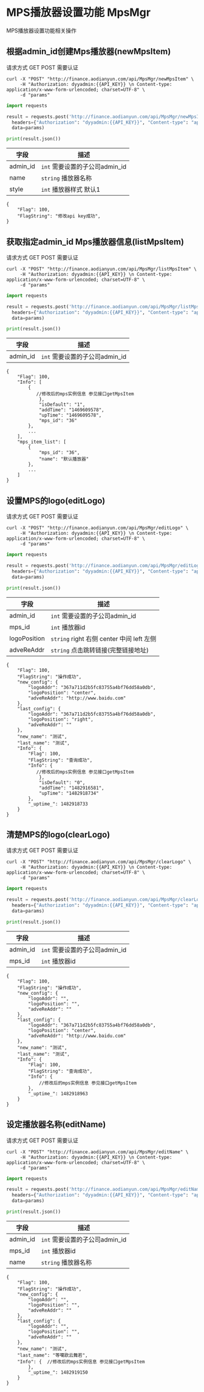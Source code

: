# MPS播放器设置功能 MpsMgr

MPS播放器设置功能相关操作

## 根据admin_id创建Mps播放器(newMpsItem)

请求方式 GET POST 需要认证

```shell
curl -X "POST" "http://finance.aodianyun.com/api/MpsMgr/newMpsItem" \
     -H "Authorization: dyyadmin:{{API_KEY}} \n Content-type: application/x-www-form-urlencoded; charset=UTF-8" \
     -d "params"
```

```python
import requests

result = requests.post('http://finance.aodianyun.com/api/MpsMgr/newMpsItem',
  headers={"Authorization": "dyyadmin:{{API_KEY}}", "Content-type": "application/x-www-form-urlencoded; charset=UTF-8"},
  data=params)

print(result.json())

```
| 字段                 | 描述                                          |
| ---------------------- | ------------------------------------------------ |
| admin_id             | `int`  需要设置的子公司admin_id                     |
| name             | `string`  播放器名称                    |
| style             | `int`  播放器样式 默认1                    |

```
{
    "Flag": 100,
    "FlagString": "修改api key成功",
}
```

## 获取指定admin_id Mps播放器信息(listMpsItem)

请求方式 GET POST 需要认证

```shell
curl -X "POST" "http://finance.aodianyun.com/api/MpsMgr/listMpsItem" \
     -H "Authorization: dyyadmin:{{API_KEY}} \n Content-type: application/x-www-form-urlencoded; charset=UTF-8" \
     -d "params"
```

```python
import requests

result = requests.post('http://finance.aodianyun.com/api/MpsMgr/listMpsItem',
  headers={"Authorization": "dyyadmin:{{API_KEY}}", "Content-type": "application/x-www-form-urlencoded; charset=UTF-8"},
  data=params)

print(result.json())

```
| 字段                 | 描述                                          |
| ---------------------- | ------------------------------------------------ |
| admin_id             | `int`  需要设置的子公司admin_id                     |
```
{
    "Flag": 100,
    "Info": [
        {
           //修改后的mps实例信息 参见接口getMpsItem
            },
            "isDefault": "1",
            "addTime": "1469609578",
            "upTime": "1469609578",
            "mps_id": "36"
        },
        ...
    ],
    "mps_item_list": [
        {
            "mps_id": "36",
            "name": "默认播放器"
        },
        ...
    ]
}
```

## 设置MPS的logo(editLogo)

请求方式 GET POST 需要认证

```shell
curl -X "POST" "http://finance.aodianyun.com/api/MpsMgr/editLogo" \
     -H "Authorization: dyyadmin:{{API_KEY}} \n Content-type: application/x-www-form-urlencoded; charset=UTF-8" \
     -d "params"
```

```python
import requests

result = requests.post('http://finance.aodianyun.com/api/MpsMgr/editLogo',
  headers={"Authorization": "dyyadmin:{{API_KEY}}", "Content-type": "application/x-www-form-urlencoded; charset=UTF-8"},
  data=params)

print(result.json())

```
| 字段                 | 描述                                          |
| ---------------------- | ------------------------------------------------ |
| admin_id             | `int`  需要设置的子公司admin_id                     |
| mps_id             | `int`  播放器id                    |
| logoPosition             | `string`  right 右侧 center 中间 left 左侧                    |
| adveReAddr             | `string`  点击跳转链接(完整链接地址)                   |

```
{
    "Flag": 100,
    "FlagString": "操作成功",
    "new_config": {
        "logoAddr": "367a711d2b5fc83755a4bf76dd58a0db",
        "logoPosition": "center",
        "adveReAddr": "http://www.baidu.com"
    },
    "last_config": {
        "logoAddr": "367a711d2b5fc83755a4bf76dd58a0db",
        "logoPosition": "right",
        "adveReAddr": ""
    },
    "new_name": "测试",
    "last_name": "测试",
    "Info": {
        "Flag": 100,
        "FlagString": "查询成功",
        "Info": {
           //修改后的mps实例信息 参见接口getMpsItem
            },
            "isDefault": "0",
            "addTime": "1482916581",
            "upTime": "1482918734"
        },
        "_uptime_": 1482918733
    }
}
```


## 清楚MPS的logo(clearLogo)

请求方式 GET POST 需要认证

```shell
curl -X "POST" "http://finance.aodianyun.com/api/MpsMgr/clearLogo" \
     -H "Authorization: dyyadmin:{{API_KEY}} \n Content-type: application/x-www-form-urlencoded; charset=UTF-8" \
     -d "params"
```

```python
import requests

result = requests.post('http://finance.aodianyun.com/api/MpsMgr/clearLogo',
  headers={"Authorization": "dyyadmin:{{API_KEY}}", "Content-type": "application/x-www-form-urlencoded; charset=UTF-8"},
  data=params)

print(result.json())

```
| 字段                 | 描述                                          |
| ---------------------- | ------------------------------------------------ |
| admin_id             | `int`  需要设置的子公司admin_id                     |
| mps_id             | `int`  播放器id                    |

```
{
    "Flag": 100,
    "FlagString": "操作成功",
    "new_config": {
        "logoAddr": "",
        "logoPosition": "",
        "adveReAddr": ""
    },
    "last_config": {
        "logoAddr": "367a711d2b5fc83755a4bf76dd58a0db",
        "logoPosition": "center",
        "adveReAddr": "http://www.baidu.com"
    },
    "new_name": "测试",
    "last_name": "测试",
    "Info": {
        "Flag": 100,
        "FlagString": "查询成功",
        "Info": {
            //修改后的mps实例信息 参见接口getMpsItem
        },
        "_uptime_": 1482918963
    }
}
```

## 设定播放器名称(editName)

请求方式 GET POST 需要认证

```shell
curl -X "POST" "http://finance.aodianyun.com/api/MpsMgr/editName" \
     -H "Authorization: dyyadmin:{{API_KEY}} \n Content-type: application/x-www-form-urlencoded; charset=UTF-8" \
     -d "params"
```

```python
import requests

result = requests.post('http://finance.aodianyun.com/api/MpsMgr/editName',
  headers={"Authorization": "dyyadmin:{{API_KEY}}", "Content-type": "application/x-www-form-urlencoded; charset=UTF-8"},
  data=params)

print(result.json())

```
| 字段                 | 描述                                          |
| ---------------------- | ------------------------------------------------ |
| admin_id             | `int`  需要设置的子公司admin_id                     |
| mps_id             | `int`  播放器id                    |
| name             | `string`  播放器名称                   |

```
{
    "Flag": 100,
    "FlagString": "操作成功",
    "new_config": {
        "logoAddr": "",
        "logoPosition": "",
        "adveReAddr": ""
    },
    "last_config": {
        "logoAddr": "",
        "logoPosition": "",
        "adveReAddr": ""
    },
    "new_name": "测试",
    "last_name": "等噶欧云舞若",
    "Info": {  //修改后的mps实例信息 参见接口getMpsItem
        },
        "_uptime_": 1482919150
    }
}
```




